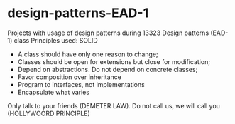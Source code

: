 # design-patterns-EAD-1
Projects with usage of design patterns during 13323 Design patterns (EAD-1) class
Principles used: 
SOLID
- A class should have only one reason to change;
- Classes should be open for extensions but close for modification;
- Depend on abstractions. Do not depend on concrete classes;
- Favor composition over inheritance
- Program to interfaces, not implementations
- Encapsulate what varies

Only talk to your friends (DEMETER LAW).
Do not call us, we will call you (HOLLYWOORD PRINCIPLE)
